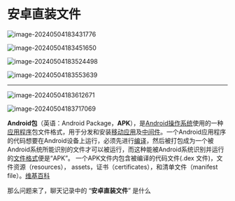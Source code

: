 # 安卓直装文件

![image-20240504183431776](./assets/image-20240504183431776.png)

![image-20240504183451650](./assets/image-20240504183451650.png)

![image-20240504183524498](./assets/image-20240504183524498.png)

![image-20240504183553639](./assets/image-20240504183553639.png)

---



![image-20240504183612671](./assets/image-20240504183612671.png)

![image-20240504183717069](./assets/image-20240504183717069.png)

**Android包**（英语：Android Package，**APK**），是[Android](https://zh.wikipedia.org/wiki/Android)[操作系统](https://zh.wikipedia.org/wiki/操作系统)使用的一种[应用程序](https://zh.wikipedia.org/wiki/应用程序)包文件格式，用于分发和安装[移动应用](https://zh.wikipedia.org/wiki/移动应用)及[中间件](https://zh.wikipedia.org/wiki/中间件)。一个Android应用程序的代码想要在Android设备上运行，必须先进行[编译](https://zh.wikipedia.org/wiki/编译)，然后被打包成为一个被Android系统所能识别的文件才可以被运行，而这种能被Android系统识别并运行的[文件格式](https://zh.wikipedia.org/wiki/檔案格式)便是“APK”。 一个APK文件内包含被编译的代码文件(.dex 文件)，文件资源（resources）， assets，证书（certificates），和清单文件（manifest file）。[维基百科](https://zh.wikipedia.org/zh-cn/APK)

那么问题来了，聊天记录中的 “**安卓直装文件**” 是什么